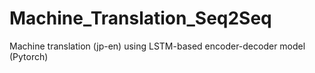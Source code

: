 # Machine_Translation_Seq2Seq
Machine translation (jp-en) using LSTM-based encoder-decoder model (Pytorch)
